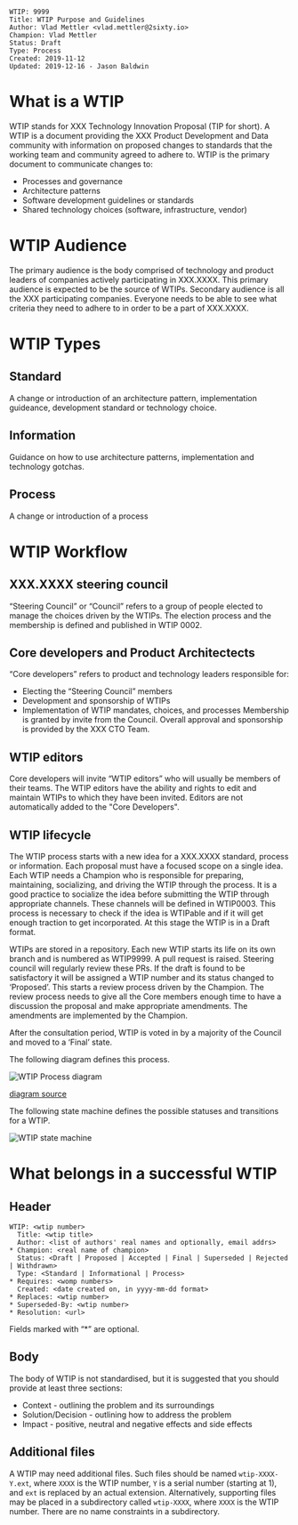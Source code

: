 ```
WTIP: 9999
Title: WTIP Purpose and Guidelines
Author: Vlad Mettler <vlad.mettler@2sixty.io>
Champion: Vlad Mettler
Status: Draft
Type: Process
Created: 2019-11-12
Updated: 2019-12-16 - Jason Baldwin
```

# What is a WTIP

WTIP stands for XXX Technology Innovation Proposal (TIP for short). A WTIP is a document providing the XXX Product Development and Data community with information on proposed changes to standards that the working team and community agreed to adhere to.
WTIP is the primary document to communicate changes to:
- Processes and governance
- Architecture patterns
- Software development guidelines or standards
- Shared technology choices (software, infrastructure, vendor)

# WTIP Audience

The primary audience is the body comprised of technology and product leaders of companies actively participating in XXX.XXXX. This primary audience is expected to be the source of WTIPs.
Secondary audience is all the XXX participating companies. Everyone needs to be able to see what criteria they need to adhere to in order to be a part of XXX.XXXX.

# WTIP Types

## Standard

A change or introduction of an architecture pattern, implementation guideance, development standard or technology choice.

## Information

Guidance on how to use architecture patterns, implementation and technology gotchas.

## Process

A change or introduction of a process

# WTIP Workflow

## XXX.XXXX steering council

“Steering Council” or “Council” refers to a group of people elected to manage the choices driven by the WTIPs. The election process and the membership is defined and published in WTIP 0002. 

## Core developers and Product Architectects

“Core developers” refers to product and technology leaders responsible for:
* Electing the “Steering Council” members
* Development and sponsorship of WTIPs
* Implementation of WTIP mandates, choices, and processes
Membership is granted by invite from the Council. Overall approval and sponsorship is provided by the XXX CTO Team.

## WTIP editors

Core developers will invite “WTIP editors” who will usually be members of their teams. The WTIP editors have the ability and rights to edit and maintain WTIPs to which they have been invited. Editors are not automatically added to the "Core Developers".

## WTIP lifecycle

The WTIP process starts with a new idea for a XXX.XXXX standard, process or information. Each proposal must have a focused scope on a single idea.
Each WTIP needs a Champion who is responsible for preparing, maintaining, socializing, and driving the WTIP through the process. It is a good practice to socialize the idea before submitting the WTIP through appropriate channels. These channels will be defined in WTIP0003. This process is necessary to check if the idea is WTIPable and if it will get enough traction to get incorporated. At this stage the WTIP is in a Draft format.

WTIPs are stored in a repository. Each new WTIP starts its life on its own branch and is numbered as WTIP9999. A pull request is raised. Steering council will regularly review these PRs. If the draft is found to be satisfactory it will be assigned a WTIP number and its status changed to ‘Proposed’. This starts a review process driven by the Champion. The review process needs to give all the Core members enough time to have a discussion the proposal and make appropriate amendments. The amendments are implemented by the Champion.

After the consultation period, WTIP is voted in by a majority of the Council and moved to a ‘Final’ state.

The following diagram defines this process.

![WTIP Process diagram](./wtip-9999/WTIP_process.png)

[diagram source](./wtip-9999/WTIP_process.bpmn)

The following state machine defines the possible statuses and transitions for a WTIP.

![WTIP state machine](./wtip-9999/WTIP_state_machine.png)

# What belongs in a successful WTIP

## Header

```
WTIP: <wtip number>
  Title: <wtip title>
  Author: <list of authors' real names and optionally, email addrs>
* Champion: <real name of champion>
  Status: <Draft | Proposed | Accepted | Final | Superseded | Rejected | Withdrawn>
  Type: <Standard | Informational | Process>
* Requires: <womp numbers>
  Created: <date created on, in yyyy-mm-dd format>
* Replaces: <wtip number>
* Superseded-By: <wtip number>
* Resolution: <url>
```

Fields marked with “*” are optional.

## Body

The body of WTIP is not standardised, but it is suggested that you should provide at least three sections:
- Context - outlining the problem and its surroundings
- Solution/Decision - outlining how to address the problem
- Impact - positive, neutral and negative effects and side effects

## Additional files

A WTIP may need additional files. Such files should be named `wtip-XXXX-Y.ext`, where `XXXX` is the WTIP number, `Y` is a serial number (starting at 1), and `ext` is replaced by an actual extension.
Alternatively, supporting files may be placed in a subdirectory called `wtip-XXXX`, where `XXXX` is the WTIP number. There are no name constraints in a subdirectory.

